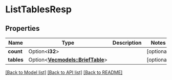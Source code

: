 # ListTablesResp

## Properties

Name | Type | Description | Notes
------------ | ------------- | ------------- | -------------
**count** | Option<**i32**> |  | [optional]
**tables** | Option<[**Vec<models::BriefTable>**](BriefTable.md)> |  | [optional]

[[Back to Model list]](../README.md#documentation-for-models) [[Back to API list]](../README.md#documentation-for-api-endpoints) [[Back to README]](../README.md)



